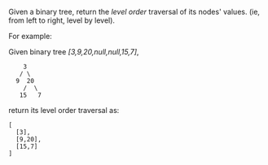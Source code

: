 Given a binary tree, return the *level order* traversal of its nodes' values. (ie, from left to right, level by level).

For example:

Given binary tree *[3,9,20,null,null,15,7]*,

```
    3
   / \
  9  20
    /  \
   15   7
```

return its level order traversal as:

```
[
  [3],
  [9,20],
  [15,7]
]
```